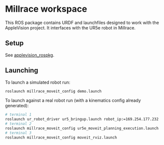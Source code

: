 # Millrace workspace

This ROS package contains URDF and launchfiles designed to work with the AppleVision project. It interfaces with the UR5e robot in Millrace.

## Setup

See [applevision_rospkg](https://github.com/OSURobotics/applevision_rospkg).

## Launching

To launch a simulated robot run:
```sh
roslaunch millrace_moveit_config demo.launch
```

To launch against a real robot run (with a kinematics config already generated):
```sh
# terminal 1
roslaunch ur_robot_driver ur5_bringup.launch robot_ip:=169.254.177.232 kinematics_config:="${HOME}/my_robot_calibration.yaml"
# terminal 2
roslaunch millrace_moveit_config ur5e_moveit_planning_execution.launch
# terminal 3
roslaunch millrace_moveit_config moveit_rviz.launch
```